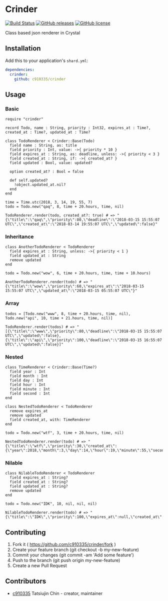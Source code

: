 # Crinder

[![Build Status](https://travis-ci.org/c910335/crinder.svg?branch=master)](https://travis-ci.org/c910335/crinder)
[![GitHub releases](https://img.shields.io/github/release/c910335/crinder.svg)](https://github.com/c910335/crinder/releases)
[![GitHub license](https://img.shields.io/github/license/c910335/crinder.svg)](https://github.com/c910335/crinder/blob/master/LICENSE)

Class based json renderer in Crystal

## Installation

Add this to your application's `shard.yml`:

```yaml
dependencies:
  crinder:
    github: c910335/crinder
```

## Usage

### Basic

```crystal
require "crinder"

record Todo, name : String, priority : Int32, expires_at : Time?, created_at : Time?, updated_at : Time?

class TodoRenderer < Crinder::Base(Todo)
  field name : String, as: title
  field priority : Int, value: ->{ priority * 10 }
  field expires_at : String, as: deadline, unless: ->{ priority < 3 }
  field created_at : String, if: ->{ created_at? }
  field updated : Bool, value: updated?

  option created_at? : Bool = false

  def self.updated?
    !object.updated_at.nil?
  end
end

time = Time.utc(2018, 3, 14, 19, 55, 7)
todo = Todo.new("qaq", 8, time + 20.hours, time, nil)

TodoRenderer.render(todo, created_at?: true) # => "{\"title\":\"qaq\",\"priority\":80,\"deadline\":\"2018-03-15 15:55:07 UTC\",\"created_at\":\"2018-03-14 19:55:07 UTC\",\"updated\":false}"
```

### Inheritance

```crystal
class AnotherTodoRenderer < TodoRenderer
  field expires_at : String, unless: ->{ priority < 1 }
  field updated_at : String
  remove updated
end

todo = Todo.new("wow", 6, time + 20.hours, time, time + 10.hours)

AnotherTodoRenderer.render(todo) # => "{\"title\":\"wow\",\"priority\":60,\"expires_at\":\"2018-03-15 15:55:07 UTC\",\"updated_at\":\"2018-03-15 05:55:07 UTC\"}"
```

### Array

```crystal
todos = [Todo.new("www", 8, time + 20.hours, time, nil), Todo.new("api", 10, time + 21.hours, time, nil)]

TodoRenderer.render(todos) # => "[{\"title\":\"www\",\"priority\":80,\"deadline\":\"2018-03-15 15:55:07 UTC\",\"updated\":false},{\"title\":\"api\",\"priority\":100,\"deadline\":\"2018-03-15 16:55:07 UTC\",\"updated\":false}]"
```

### Nested

```crystal
class TimeRenderer < Crinder::Base(Time?)
  field year : Int
  field month : Int
  field day : Int
  field hour : Int
  field minute : Int
  field second : Int
end

class NestedTodoRenderer < TodoRenderer
  remove expires_at
  remove updated
  field created_at, with: TimeRenderer
end

todo = Todo.new("wtf", 3, time + 20.hours, time, nil)

NestedTodoRenderer.render(todo) # => "{\"title\":\"wtf\",\"priority\":30,\"created_at\":{\"year\":2018,\"month\":3,\"day\":14,\"hour\":19,\"minute\":55,\"second\":7}}"
```

### Nilable

```crystal
class NilableTodoRenderer < TodoRenderer
  field expires_at : String?
  field created_at : String?
  field updated_at : String?
  remove updated
end

todo = Todo.new("IDK", 10, nil, nil, nil)

NilableTodoRenderer.render(todo) # => "{\"title\":\"IDK\",\"priority\":100,\"expires_at\":null,\"created_at\":null,\"updated_at\":null}"
```

## Contributing

1. Fork it ( https://github.com/c910335/crinder/fork )
2. Create your feature branch (git checkout -b my-new-feature)
3. Commit your changes (git commit -am 'Add some feature')
4. Push to the branch (git push origin my-new-feature)
5. Create a new Pull Request

## Contributors

- [c910335](https://github.com/c910335) Tatsiujin Chin - creator, maintainer

